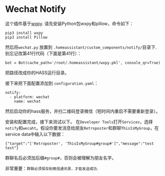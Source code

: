 # Wechat Notify

这个插件基于[wxpy](https://github.com/youfou/wxpy). 请先安装Python包wxpy和pillow，命令如下：

```
pip3 install wxpy
pip3 install Pillow
```

然后将`wechat.py` 放置到 `.homeassistant/custom_components/notify/`目录下. 别忘记改第41行代码（下面是第41行）：

```
bot = Bot(cache_path='/root/.homeassistant/wxpy.pkl', console_qr=True)
```

把路径改成你的HASS运行目录。

接下来把下面配置添加到 `configuration.yaml`：

```
notify:
  - platform: wechat
    name: wechat
```

然后启动你的hass服务，并扫二维码登录微信（短时间内重启不需要重新登录）。

安装和配置完成，接下来测试以下。
在`Developer Tools`打开`Services`，选择`notify`和`wecaht`。假设你要发消息给朋友`Retroposter`和群聊`ThisIsMyGroup`，在service data中输入以下数据：

```
{"target":"['Retroposter', 'ThisIsMyGroup#group#']","message":"test test"}
```

群聊名后必须加后缀`#group#`，否则会被理解为朋友名字。

非常重要：`群聊必须保存到微信通讯录，才能发送成功`.